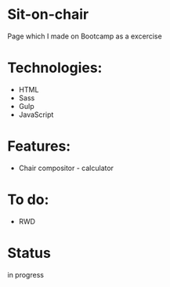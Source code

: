 # Sit-on-chair
  Page which I made on Bootcamp as a excercise

# Technologies: 
- HTML
- Sass
- Gulp
- JavaScript

# Features:
- Chair compositor - calculator

# To do:
- RWD

# Status
in progress

